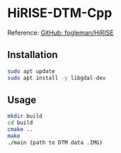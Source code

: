 # HiRISE-DTM-Cpp

Reference: [GitHub: fogleman/HiRISE](https://github.com/fogleman/HiRISE)

## Installation

```bash
sudo apt update
sudo apt install -y libgdal-dev
```

## Usage

```bash
mkdir build
cd build
cmake ..
make
./main (path to DTM data .IMG)
```
